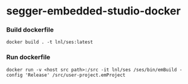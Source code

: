 # segger-embedded-studio-docker

### Build dockerfile
```
docker build . -t lnl/ses:latest
```
 
### Run dockerfile
```
docker run -v <host src path>:/src -it lnl/ses /ses/bin/emBuild -config 'Release' /src/user-project.emProject
```
